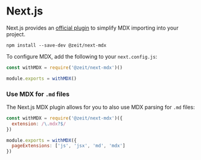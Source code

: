 # Next.js

Next.js provides an [official plugin][next-plugin] to simplify MDX importing
into your project.

```shell
npm install --save-dev @zeit/next-mdx
```

To configure MDX, add the following to your `next.config.js`:

```js
const withMDX = require('@zeit/next-mdx')()

module.exports = withMDX()
```

### Use MDX for `.md` files

The Next.js MDX plugin allows for you to also use MDX parsing for `.md` files:

```js
const withMDX = require('@zeit/next-mdx')({
  extension: /\.mdx?$/
})

module.exports = withMDX({
  pageExtensions: ['js', 'jsx', 'md', 'mdx']
})
```

[next-plugin]: https://github.com/zeit/next-plugins/tree/master/packages/next-mdx
